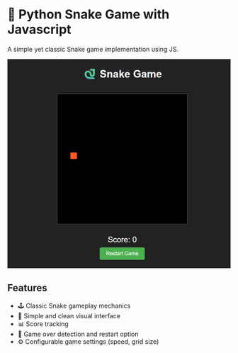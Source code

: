 # 🐍 Python Snake Game with Javascript

A simple yet classic Snake game implementation using JS. 

![Snake Game Screenshot](snake-game-screenshot.png) 

## Features

- 🕹️ Classic Snake gameplay mechanics
- 🎨 Simple and clean visual interface
- 📊 Score tracking
- 🔄 Game over detection and restart option
- ⚙️ Configurable game settings (speed, grid size)
